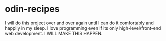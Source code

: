 # odin-recipes

I will do this project over and over again until I can do it comfortably and happily in my sleep. I love programming even if its only high-level/front-end web development. I WILL MAKE THIS HAPPEN.
